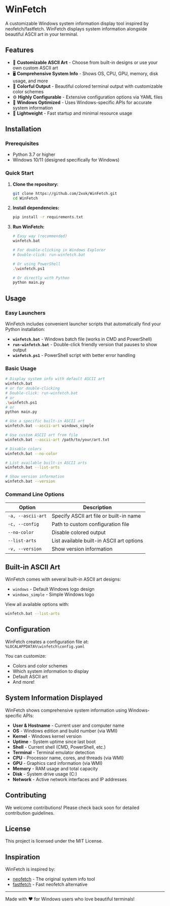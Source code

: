# WinFetch

A customizable Windows system information display tool inspired by neofetch/fastfetch. WinFetch displays system information alongside beautiful ASCII art in your terminal.

## Features

- 🎨 **Customizable ASCII Art** - Choose from built-in designs or use your own custom ASCII art
- 🖥️ **Comprehensive System Info** - Shows OS, CPU, GPU, memory, disk usage, and more
- 🌈 **Colorful Output** - Beautiful colored terminal output with customizable color schemes
- ⚙️ **Highly Configurable** - Extensive configuration options via YAML files
- 🚀 **Windows Optimized** - Uses Windows-specific APIs for accurate system information
- 💾 **Lightweight** - Fast startup and minimal resource usage

## Installation

### Prerequisites

- Python 3.7 or higher
- Windows 10/11 (designed specifically for Windows)

### Quick Start

1. **Clone the repository:**
   ```bash
   git clone https://github.com/2xok/WinFetch.git
   cd WinFetch
   ```

2. **Install dependencies:**
   ```bash
   pip install -r requirements.txt
   ```

3. **Run WinFetch:**
   ```bash
   # Easy way (recommended)
   winfetch.bat
   
   # For double-clicking in Windows Explorer
   # Double-click: run-winfetch.bat
   
   # Or using PowerShell
   .\winfetch.ps1
   
   # Or directly with Python
   python main.py
   ```

## Usage

### Easy Launchers

WinFetch includes convenient launcher scripts that automatically find your Python installation:

- **`winfetch.bat`** - Windows batch file (works in CMD and PowerShell)
- **`run-winfetch.bat`** - Double-click friendly version that pauses to show output
- **`winfetch.ps1`** - PowerShell script with better error handling

### Basic Usage

```bash
# Display system info with default ASCII art
winfetch.bat
# or for double-clicking
# Double-click: run-winfetch.bat
# or
.\winfetch.ps1
# or
python main.py

# Use a specific built-in ASCII art
winfetch.bat --ascii-art windows_simple

# Use custom ASCII art from file
winfetch.bat --ascii-art /path/to/your/art.txt

# Disable colors
winfetch.bat --no-color

# List available built-in ASCII arts
winfetch.bat --list-arts

# Show version information
winfetch.bat --version
```

### Command Line Options

| Option | Description |
|--------|-------------|
| `-a, --ascii-art` | Specify ASCII art file or built-in name |
| `-c, --config` | Path to custom configuration file |
| `--no-color` | Disable colored output |
| `--list-arts` | List available built-in ASCII art options |
| `-v, --version` | Show version information |

## Built-in ASCII Art

WinFetch comes with several built-in ASCII art designs:

- `windows` - Default Windows logo design
- `windows_simple` - Simple Windows logo

View all available options with:
```bash
winfetch.bat --list-arts
```

## Configuration

WinFetch creates a configuration file at: `%LOCALAPPDATA%\winfetch\config.yaml`

You can customize:
- Colors and color schemes
- Which system information to display
- Default ASCII art
- And more!

## System Information Displayed

WinFetch shows comprehensive system information using Windows-specific APIs:

- **User & Hostname** - Current user and computer name
- **OS** - Windows edition and build number (via WMI)
- **Kernel** - Windows kernel version
- **Uptime** - System uptime since last boot
- **Shell** - Current shell (CMD, PowerShell, etc.)
- **Terminal** - Terminal emulator detection
- **CPU** - Processor name, cores, and threads (via WMI)
- **GPU** - Graphics card information (via WMI)
- **Memory** - RAM usage and total capacity
- **Disk** - System drive usage (C:)
- **Network** - Active network interfaces and IP addresses

## Contributing

We welcome contributions! Please check back soon for detailed contribution guidelines.

## License

This project is licensed under the MIT License.

## Inspiration

WinFetch is inspired by:
- [neofetch](https://github.com/dylanaraps/neofetch) - The original system info tool
- [fastfetch](https://github.com/fastfetch-cli/fastfetch) - Fast neofetch alternative

---

Made with ❤️ for Windows users who love beautiful terminals!
